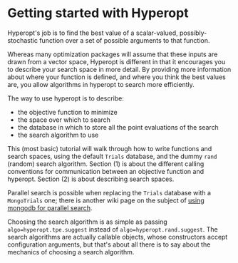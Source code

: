 # Getting started with Hyperopt

Hyperopt's job is to find the best value of a scalar-valued, possibly-stochastic function over a set of possible arguments to that function.

Whereas many optimization packages will assume that these inputs are drawn from a vector space,
Hyperopt is different in that it encourages you to describe your search space in more detail.
By providing more information about where your function is defined, and where you think the best values are, you allow algorithms in hyperopt to search more efficiently.

The way to use hyperopt is to describe:

* the objective function to minimize
* the space over which to search
* the database in which to store all the point evaluations of the search
* the search algorithm to use

This (most basic) tutorial will walk through how to write functions and search spaces,
using the default `Trials` database, and the dummy `rand` (random) search algorithm.
Section (1) is about the different calling conventions for communication between an objective function and hyperopt.
Section (2) is about describing search spaces.

Parallel search is possible when replacing the `Trials` database with
a `MongoTrials` one;
there is another wiki page on the subject of [using mongodb for parallel search](Parallelizing-Evaluations-During-Search-via-MongoDB).

Choosing the search algorithm is as simple as passing `algo=hyperopt.tpe.suggest` instead of `algo=hyperopt.rand.suggest`.
The search algorithms are actually callable objects, whose constructors
accept configuration arguments, but that's about all there is to say about the
mechanics of choosing a search algorithm.
